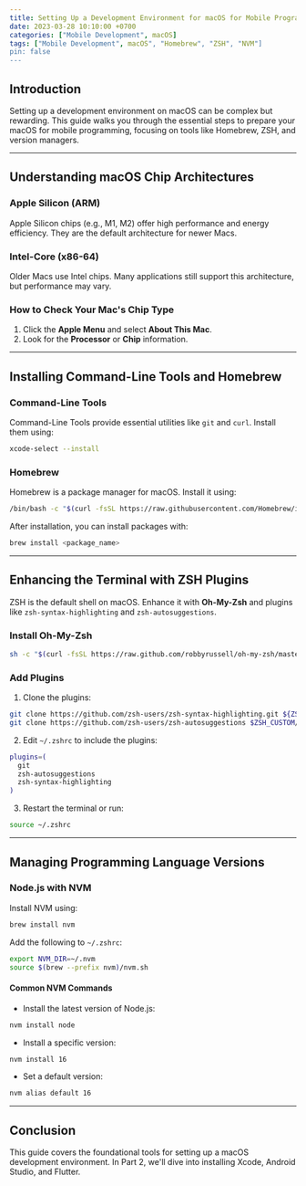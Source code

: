 ```yaml
---
title: Setting Up a Development Environment for macOS for Mobile Programming (Part 1)
date: 2023-03-28 10:10:00 +0700
categories: ["Mobile Development", macOS]
tags: ["Mobile Development", macOS", "Homebrew", "ZSH", "NVM"]
pin: false
---
```


## Introduction

Setting up a development environment on macOS can be complex but rewarding. This guide walks you through the essential steps to prepare your macOS for mobile programming, focusing on tools like Homebrew, ZSH, and version managers.

---

## Understanding macOS Chip Architectures

### Apple Silicon (ARM)

Apple Silicon chips (e.g., M1, M2) offer high performance and energy efficiency. They are the default architecture for newer Macs.

### Intel-Core (x86-64)

Older Macs use Intel chips. Many applications still support this architecture, but performance may vary.

### How to Check Your Mac's Chip Type

1. Click the **Apple Menu** and select **About This Mac**.
2. Look for the **Processor** or **Chip** information.

---

## Installing Command-Line Tools and Homebrew

### Command-Line Tools

Command-Line Tools provide essential utilities like `git` and `curl`. Install them using:

```bash
xcode-select --install
```

### Homebrew

Homebrew is a package manager for macOS. Install it using:

```bash
/bin/bash -c "$(curl -fsSL https://raw.githubusercontent.com/Homebrew/install/master/install.sh)"
```

After installation, you can install packages with:

```bash
brew install <package_name>
```

---

## Enhancing the Terminal with ZSH Plugins

ZSH is the default shell on macOS. Enhance it with **Oh-My-Zsh** and plugins like `zsh-syntax-highlighting` and `zsh-autosuggestions`.

### Install Oh-My-Zsh

```bash
sh -c "$(curl -fsSL https://raw.github.com/robbyrussell/oh-my-zsh/master/tools/install.sh)"
```

### Add Plugins

1. Clone the plugins:

```bash
git clone https://github.com/zsh-users/zsh-syntax-highlighting.git ${ZSH_CUSTOM:-~/.oh-my-zsh/custom}/plugins/zsh-syntax-highlighting
git clone https://github.com/zsh-users/zsh-autosuggestions $ZSH_CUSTOM/plugins/zsh-autosuggestions
```

2. Edit `~/.zshrc` to include the plugins:

```bash
plugins=(
  git
  zsh-autosuggestions
  zsh-syntax-highlighting
)
```

3. Restart the terminal or run:

```bash
source ~/.zshrc
```

---

## Managing Programming Language Versions

### Node.js with NVM

Install NVM using:

```bash
brew install nvm
```

Add the following to `~/.zshrc`:

```bash
export NVM_DIR=~/.nvm
source $(brew --prefix nvm)/nvm.sh
```

#### Common NVM Commands

- Install the latest version of Node.js:

```bash
nvm install node
```

- Install a specific version:

```bash
nvm install 16
```

- Set a default version:

```bash
nvm alias default 16
```

---

## Conclusion

This guide covers the foundational tools for setting up a macOS development environment. In Part 2, we'll dive into installing Xcode, Android Studio, and Flutter.
